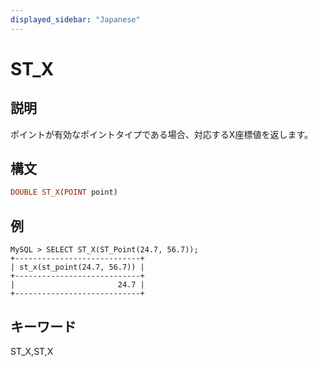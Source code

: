 ```yaml
---
displayed_sidebar: "Japanese"
---
```


# ST_X

## 説明

ポイントが有効なポイントタイプである場合、対応するX座標値を返します。

## 構文

```Haskell
DOUBLE ST_X(POINT point)
```

## 例

```Plain Text
MySQL > SELECT ST_X(ST_Point(24.7, 56.7));
+----------------------------+
| st_x(st_point(24.7, 56.7)) |
+----------------------------+
|                       24.7 |
+----------------------------+
```

## キーワード

ST_X,ST,X